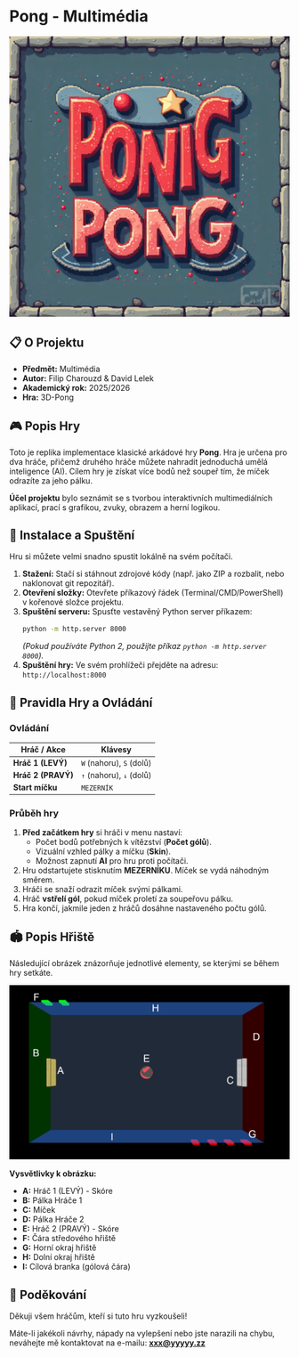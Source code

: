 # Pong - Multimédia

![Pong Logo](sem/media/img/logo.png)

## 📋 O Projektu

*   **Předmět:** Multimédia
*   **Autor:** Filip Charouzd & David Lelek
*   **Akademický rok:** 2025/2026
*   **Hra:** 3D-Pong

## 🎮 Popis Hry

Toto je replika implementace klasické arkádové hry **Pong**. Hra je určena pro dva hráče, přičemž druhého hráče můžete nahradit jednoduchá umělá inteligence (AI). Cílem hry je získat více bodů než soupeř tím, že míček odrazíte za jeho pálku.

**Účel projektu** bylo seznámit se s tvorbou interaktivních multimediálních aplikací, prací s grafikou, zvuky, obrazem a herní logikou.

## 🚀 Instalace a Spuštění

Hru si můžete velmi snadno spustit lokálně na svém počítači.

1.  **Stažení:** Stačí si stáhnout zdrojové kódy (např. jako ZIP a rozbalit, nebo naklonovat git repozitář).
2.  **Otevření složky:** Otevřete příkazový řádek (Terminal/CMD/PowerShell) v kořenové složce projektu.
3.  **Spuštění serveru:** Spusťte vestavěný Python server příkazem:
    ```bash
    python -m http.server 8000
    ```
    *(Pokud používáte Python 2, použijte příkaz `python -m http.server 8000`).*
4.  **Spuštění hry:** Ve svém prohlížeči přejděte na adresu:
    `http://localhost:8000`

## 📖 Pravidla Hry a Ovládání

### Ovládání

| Hráč / Akce      | Klávesy                 |
| ---------------- | ----------------------- |
| **Hráč 1 (LEVÝ)** | `W` (nahoru), `S` (dolů) |
| **Hráč 2 (PRAVÝ)** | `↑` (nahoru), `↓` (dolů) |
| **Start míčku**  | `MEZERNÍK`              |

### Průběh hry

1.  **Před začátkem hry** si hráči v menu nastaví:
    *   Počet bodů potřebných k vítězství (**Počet gólů**).
    *   Vizuální vzhled pálky a míčku (**Skin**).
    *   Možnost zapnutí **AI** pro hru proti počítači.
2.  Hru odstartujete stisknutím **MEZERNÍKU**. Míček se vydá náhodným směrem.
3.  Hráči se snaží odrazit míček svými pálkami.
4.  Hráč **vstřelí gól**, pokud míček proletí za soupeřovu pálku.
5.  Hra končí, jakmile jeden z hráčů dosáhne nastaveného počtu gólů.

## 🏟️ Popis Hřiště

Následující obrázek znázorňuje jednotlivé elementy, se kterými se během hry setkáte.

![Popis Hřiště Pong](sem/media/img/map.png)

**Vysvětlivky k obrázku:**
*   **A:** Hráč 1 (LEVÝ) - Skóre
*   **B:** Pálka Hráče 1
*   **C:** Míček
*   **D:** Pálka Hráče 2
*   **E:** Hráč 2 (PRAVÝ) - Skóre
*   **F:** Čára středového hřiště
*   **G:** Horní okraj hřiště
*   **H:** Dolní okraj hřiště
*   **I:** Cílová branka (gólová čára)

## 🙏 Poděkování

Děkuji všem hráčům, kteří si tuto hru vyzkoušeli!

Máte-li jakékoli návrhy, nápady na vylepšení nebo jste narazili na chybu, neváhejte mě kontaktovat na e-mailu: **xxx@yyyyy.zz**
